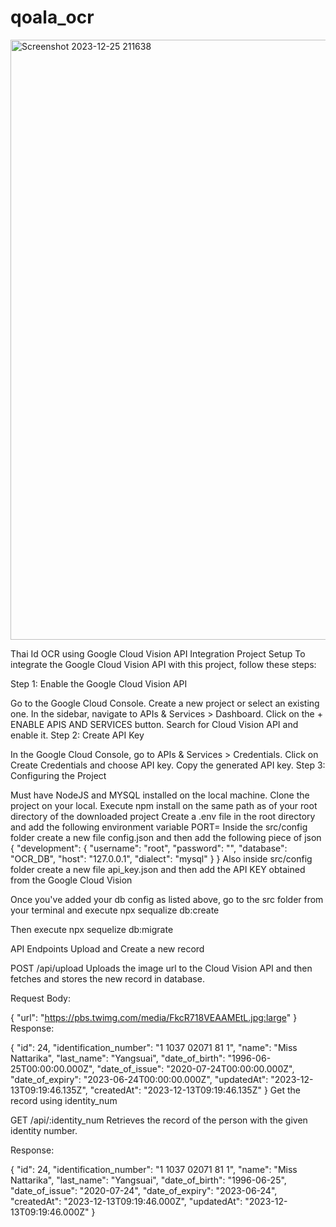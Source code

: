 # qoala_ocr
<img width="960" alt="Screenshot 2023-12-25 211638" src="https://github.com/revered-ak/qoala_ocr/assets/86222803/2a1a30bd-e91a-4177-af78-e105686ec262">

Thai Id OCR using Google Cloud Vision API Integration
Project Setup
To integrate the Google Cloud Vision API with this project, follow these steps:

Step 1: Enable the Google Cloud Vision API

Go to the Google Cloud Console.
Create a new project or select an existing one.
In the sidebar, navigate to APIs & Services > Dashboard.
Click on the + ENABLE APIS AND SERVICES button.
Search for Cloud Vision API and enable it.
Step 2: Create API Key

In the Google Cloud Console, go to APIs & Services > Credentials.
Click on Create Credentials and choose API key.
Copy the generated API key.
Step 3: Configuring the Project

Must have NodeJS and MYSQL installed on the local machine.
Clone the project on your local.
Execute npm install on the same path as of your root directory of the downloaded project
Create a .env file in the root directory and add the following environment variable
PORT=<Any specified port>
Inside the src/config folder create a new file config.json and then add the following piece of json
{
    "development": {
        "username": "root",
        "password": "<Any password>",
        "database": "OCR_DB",
        "host": "127.0.0.1",
        "dialect": "mysql"
    }
}
Also inside src/config folder create a new file api_key.json and then add the API KEY obtained from the Google Cloud Vision

Once you've added your db config as listed above, go to the src folder from your terminal and execute npx sequalize db:create

Then execute npx sequelize db:migrate

API Endpoints
Upload and Create a new record

POST /api/upload
Uploads the image url to the Cloud Vision API and then fetches and stores the new record in database.

Request Body:

{
  "url": "https://pbs.twimg.com/media/FkcR718VEAAMEtL.jpg:large"
}
Response:

{
  "id": 24,
  "identification_number": "1 1037 02071 81 1",
  "name": "Miss Nattarika",
  "last_name": "Yangsuai",
  "date_of_birth": "1996-06-25T00:00:00.000Z",
  "date_of_issue": "2020-07-24T00:00:00.000Z",
  "date_of_expiry": "2023-06-24T00:00:00.000Z",
  "updatedAt": "2023-12-13T09:19:46.135Z",
  "createdAt": "2023-12-13T09:19:46.135Z"
}
Get the record using identity_num

GET /api/:identity_num
Retrieves the record of the person with the given identity number.

Response:

{
  "id": 24,
  "identification_number": "1 1037 02071 81 1",
  "name": "Miss Nattarika",
  "last_name": "Yangsuai",
  "date_of_birth": "1996-06-25",
  "date_of_issue": "2020-07-24",
  "date_of_expiry": "2023-06-24",
  "createdAt": "2023-12-13T09:19:46.000Z",
  "updatedAt": "2023-12-13T09:19:46.000Z"
}



